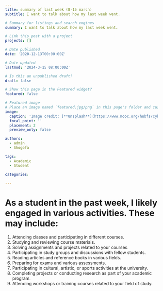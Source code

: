 ```yaml
---
title: summary of last week (8-15 march)
subtitle: I want to talk about how my last week went.

# Summary for listings and search engines
summary: I want to talk about how my last week went.

# Link this post with a project
projects: []

# Date published
date: '2020-12-13T00:00:00Z'

# Date updated
lastmod: '2024-3-15 08:00:00Z'

# Is this an unpublished draft?
draft: false

# Show this page in the Featured widget?
featured: false

# Featured image
# Place an image named `featured.jpg/png` in this page's folder and customize its options here.
image:
  caption: 'Image credit: [**Unsplash**](https://www.mooc.org/hubfs/cybersecurity-computer-science.jpg)'
  focal_point: ''
  placement: 2
  preview_only: false

authors:
  - admin
  - Shogofa

tags:
  - Academic
  - Student

categories:
  
---
```

# As a student in the past week, I likely engaged in various activities. These may include:
 1. Attending classes and participating in different courses. 
2. Studying and reviewing course materials. 
3. Solving assignments and projects related to your courses. 
4. Participating in study groups and discussions with fellow students. 
5. Reading articles and reference books in various fields.
6. Preparing for exams and various assessments. 
7. Participating in cultural, artistic, or sports activities at the university.
8. Completing projects or conducting research as part of your academic program. 
9. Attending workshops or training courses related to your field of study.
